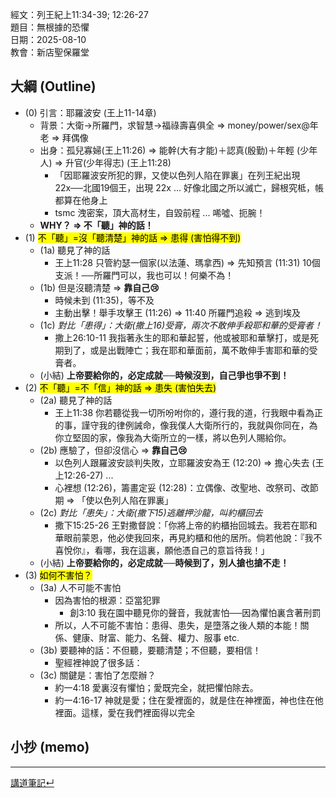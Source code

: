 經文：列王紀上11:34-39; 12:26-27   
題目：無根據的恐懼   
日期：2025-08-10   
教會：新店聖保羅堂   


## 大綱 (Outline)

- (0) 引言：耶羅波安 (王上11-14章)
	- 背景：大衛→所羅門，求智慧→福祿壽喜俱全 ⇒ money/power/sex@年老 ⇒ 拜偶像
	- 出身：孤兒寡婦(王上11:26) ⇒ 能幹(大有才能)＋認真(殷勤)＋年輕 (少年人) ⇒ 升官(少年得志) (王上11:28)
		- 「因耶羅波安所犯的罪，又使以色列人陷在罪裏」在列王紀出現 22x──北國19個王，出現 22x ... 好像北國之所以滅亡，歸根究柢，帳都算在他身上
		- tsmc 洩密案，頂大高材生，自毀前程 ... 唏噓、扼腕！
	- **WHY？ ⇒ 不「聽」神的話！**
- (1) <mark>不「聽」=沒「聽清楚」神的話 ⇒ 患得 (害怕得不到)</mark>
	- (1a) 聽見了神的話
		- 王上11:28 只管約瑟一個家(以法蓮、瑪拿西) ⇒ 先知預言 (11:31) 10個支派！──所羅門可以，我也可以！何樂不為！
	- (1b) 但是沒聽清楚 ⇒ **靠自己😢**
		- 時候未到 (11:35)，等不及
		- 主動出擊！舉手攻擊王 (11:26) ⇒ 11:40 所羅門追殺 ⇒ 逃到埃及
	- (1c) *對比「患得」：大衛(撒上16)受膏，兩次不敢伸手殺耶和華的受膏者！*
		- 撒上26:10-11 我指著永生的耶和華起誓，他或被耶和華擊打，或是死期到了，或是出戰陣亡；我在耶和華面前，萬不敢伸手害耶和華的受膏者。
	- (小結) **上帝要給你的，必定成就──時候沒到，自己爭也爭不到！** 
- (2) <mark>不「聽」=不「信」神的話 ⇒ 患失 (害怕失去)</mark>
	- (2a) 聽見了神的話
		- 王上11:38 你若聽從我一切所吩咐你的，遵行我的道，行我眼中看為正的事，謹守我的律例誡命，像我僕人大衛所行的，我就與你同在，為你立堅固的家，像我為大衛所立的一樣，將以色列人賜給你。
	- (2b) 應驗了，但卻沒信心 ⇒ **靠自己😢**
		- 以色列人跟羅波安談判失敗，立耶羅波安為王 (12:20) ⇒ 擔心失去 (王上12:26-27) ...
		- 心裡想 (12:26)，籌畫定妥 (12:28)：立偶像、改聖地、改祭司、改節期 ⇒ 「使以色列人陷在罪裏」
	- (2c) *對比「患失」：大衛(撒下15)逃離押沙龍，叫約櫃回去*
		- 撒下15:25-26 王對撒督說：「你將上帝的約櫃抬回城去。我若在耶和華眼前蒙恩，他必使我回來，再見約櫃和他的居所。倘若他說：『我不喜悅你』，看哪，我在這裏，願他憑自己的意旨待我！」
	- (小結) **上帝要給你的，必定成就──時候到了，別人搶也搶不走！**
- (3) <mark>如何不害怕？</mark>
	- (3a) 人不可能不害怕
		- 因為害怕的根源：亞當犯罪
			- 創3:10 我在園中聽見你的聲音，我就害怕──因為懼怕裏含著刑罰
		- 所以，人不可能不害怕：患得、患失，是墮落之後人類的本能！關係、健康、財富、能力、名聲、權力、服事 etc.
	- (3b) 要聽神的話：不但聽，要聽清楚；不但聽，要相信！
		- 聖經裡神說了很多話：
	- (3c) 關鍵是：害怕了怎麼辦？
		- 約一4:18 愛裏沒有懼怕；愛既完全，就把懼怕除去。
		- 約一4:16-17 神就是愛；住在愛裡面的，就是住在神裡面，神也住在他裡面。這樣，愛在我們裡面得以完全
 


## 小抄 (memo)




---


[講道筆記↵](README.md)


